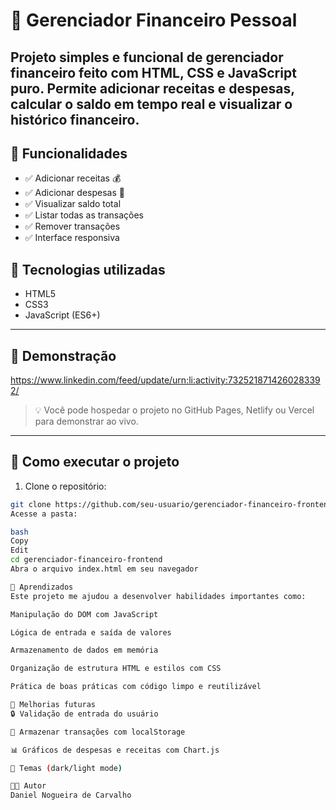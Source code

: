# 💼 Gerenciador Financeiro Pessoal

Projeto simples e funcional de **gerenciador financeiro** feito com **HTML, CSS e JavaScript puro**. Permite adicionar receitas e despesas, calcular o saldo em tempo real e visualizar o histórico financeiro.
---
## 🎯 Funcionalidades

- ✅ Adicionar receitas 💰
- ✅ Adicionar despesas 💸
- ✅ Visualizar saldo total
- ✅ Listar todas as transações
- ✅ Remover transações
- ✅ Interface responsiva

## 🧪 Tecnologias utilizadas

- HTML5
- CSS3
- JavaScript (ES6+)

---

## 📸 Demonstração
https://www.linkedin.com/feed/update/urn:li:activity:7325218714260283392/

> 💡 Você pode hospedar o projeto no GitHub Pages, Netlify ou Vercel para demonstrar ao vivo.

---

## 🔧 Como executar o projeto

1. Clone o repositório:

```bash
git clone https://github.com/seu-usuario/gerenciador-financeiro-frontend.git
Acesse a pasta:

bash
Copy
Edit
cd gerenciador-financeiro-frontend
Abra o arquivo index.html em seu navegador

🧠 Aprendizados
Este projeto me ajudou a desenvolver habilidades importantes como:

Manipulação do DOM com JavaScript

Lógica de entrada e saída de valores

Armazenamento de dados em memória

Organização de estrutura HTML e estilos com CSS

Prática de boas práticas com código limpo e reutilizável

🌱 Melhorias futuras
🔒 Validação de entrada do usuário

💾 Armazenar transações com localStorage

📊 Gráficos de despesas e receitas com Chart.js

🎨 Temas (dark/light mode)

👨‍💻 Autor
Daniel Nogueira de Carvalho
